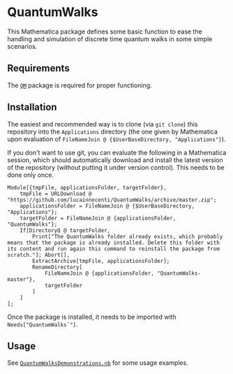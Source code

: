 # QuantumWalks
This Mathematica package defines some basic function to ease the handling and simulation of discrete time quantum walks in some simple scenarios.

## Requirements
The [`QM`](https://github.com/lucainnocenti/QM) package is required for proper functioning.

## Installation
The easiest and recommended way is to clone (via `git clone`) this repository into the `Applications` directory (the one given by Mathematica upon evaluation of `FileNameJoin @ {$UserBaseDirectory, "Applications"}`).

If you don't want to use git, you can evaluate the following in a Mathematica session, which should automatically download and install the latest version of the repository (without putting it under version control).
This needs to be done only once.

    Module[{tmpFile, applicationsFolder, targetFolder},
        tmpFile = URLDownload @ "https://github.com/lucainnocenti/QuantumWalks/archive/master.zip";
        applicationsFolder = FileNameJoin @ {$UserBaseDirectory, "Applications"};
        targetFolder = FileNameJoin @ {applicationsFolder, "QuantumWalks"};
        If[DirectoryQ @ targetFolder,
            Print["The QuantumWalks folder already exists, which probably means that the package is already installed. Delete this folder with its content and run again this command to reinstall the package from scratch."]; Abort[],
            ExtractArchive[tmpFile, applicationsFolder];
            RenameDirectory[
                FileNameJoin @ {applicationsFolder, "QuantumWalks-master"},
                targetFolder
            ]
        ]
    ];

Once the package is installed, it needs to be imported with ``Needs["QuantumWalks`"]``.

## Usage

See [`QuantumWalksDemonstrations.nb`](./QuantumWalksDemonstrations.nb) for some usage examples.
